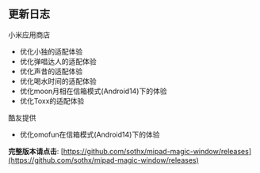 ## 更新日志

小米应用商店

- 优化小独的适配体验
- 优化弹唱达人的适配体验
- 优化声昔的适配体验
- 优化喝水时间的适配体验
- 优化moon月相在信箱模式(Android14)下的体验
- 优化Toxx的适配体验

酷友提供
- 优化omofun在信箱模式(Android14)下的体验



**完整版本请点击**: [https://github.com/sothx/mipad-magic-window/releases](https://github.com/sothx/mipad-magic-window/releases)